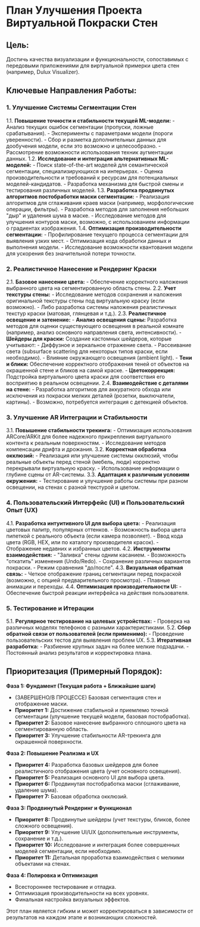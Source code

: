 # План Улучшения Проекта Виртуальной Покраски Стен

## Цель:
Достичь качества визуализации и функциональности, сопоставимых с передовыми приложениями для виртуальной примерки цвета стен (например, Dulux Visualizer).

## Ключевые Направления Работы:

### 1. Улучшение Системы Сегментации Стен
   1.1. **Повышение точности и стабильности текущей ML-модели:**
       - Анализ текущих ошибок сегментации (пропуски, ложные срабатывания).
       - Эксперименты с параметрами модели (пороги уверенности).
       - Сбор и разметка дополнительных данных для дообучения модели, если это возможно и целесообразно.
       - Рассмотрение возможности использования техник аугментации данных.
   1.2. **Исследование и интеграция альтернативных ML-моделей:**
       - Поиск state-of-the-art моделей для семантической сегментации, специализирующихся на интерьерах.
       - Оценка производительности и требований к ресурсам для потенциальных моделей-кандидатов.
       - Разработка механизма для быстрой смены и тестирования различных моделей.
   1.3. **Разработка продвинутых алгоритмов постобработки маски сегментации:**
       - Реализация алгоритмов для сглаживания краев маски (например, морфологические операции, фильтры).
       - Разработка методов для заполнения небольших "дыр" и удаления шума в маске.
       - Исследование методов для улучшения контуров маски, возможно, с использованием информации о градиентах изображения.
   1.4. **Оптимизация производительности сегментации:**
       - Профилирование текущего процесса сегментации для выявления узких мест.
       - Оптимизация кода обработки данных и выполнения модели.
       - Исследование возможности квантования модели для ускорения без значительной потери точности.

### 2. Реалистичное Нанесение и Рендеринг Краски
   2.1. **Базовое нанесение цвета:**
       - Обеспечение корректного наложения выбранного цвета на сегментированную область стены.
   2.2. **Учет текстуры стены:**
       - Исследование методов сохранения и наложения оригинальной текстуры стены под виртуальную краску (если возможно).
       - Либо разработка системы наложения реалистичных текстур краски (матовая, глянцевая и т.д.).
   2.3. **Реалистичное освещение и затенение:**
       - **Анализ освещения сцены:** Разработка методов для оценки существующего освещения в реальной комнате (например, анализ основного направления света, интенсивности).
       - **Шейдеры для краски:** Создание кастомных шейдеров, которые учитывают:
           - Диффузное и зеркальное отражение света.
           - Рассеивание света (subsurface scattering для некоторых типов краски, если необходимо).
           - Влияние окружающего освещения (ambient light).
       - **Тени и блики:** Обеспечение корректного отображения теней от объектов на окрашенной стене и бликов на самой краске.
       - **Цветокоррекция:** Подстройка виртуального цвета краски для соответствия его восприятию в реальном освещении.
   2.4. **Взаимодействие с деталями на стене:**
       - Разработка алгоритмов для аккуратного обхода или исключения из покраски мелких деталей (розетки, выключатели, картины).
       - Возможно, потребуется интеграция с детекцией объектов.

### 3. Улучшение AR Интеграции и Стабильности
   3.1. **Повышение стабильности трекинга:**
       - Оптимизация использования ARCore/ARKit для более надежного прикрепления виртуального контента к реальным поверхностям.
       - Исследование методов компенсации дрифта и дрожания.
   3.2. **Корректная обработка окклюзий:**
       - Реализация или улучшение системы окклюзий, чтобы реальные объекты перед стеной (мебель, люди) корректно перекрывали виртуальную краску.
       - Использование информации о глубине сцены от AR-системы.
   3.3. **Адаптация к различным условиям окружения:**
       - Тестирование и улучшение работы системы при разном освещении, на стенах с разной текстурой и цветом.

### 4. Пользовательский Интерфейс (UI) и Пользовательский Опыт (UX)
   4.1. **Разработка интуитивного UI для выбора цвета:**
       - Реализация цветовых палитр, популярных оттенков.
       - Возможность выбора цвета пипеткой с реального объекта (если камера позволяет).
       - Ввод кода цвета (RGB, HEX, или по каталогу производителя красок).
       - Отображение недавних и избранных цветов.
   4.2. **Инструменты взаимодействия:**
       - "Заливка" стены одним касанием.
       - Возможность "откатить" изменения (Undo/Redo).
       - Сохранение различных вариантов покраски.
       - Режим сравнения "до/после".
   4.3. **Визуальная обратная связь:**
       - Четкое отображение границ сегментации перед покраской (возможно, с опцией предварительного просмотра).
       - Плавные анимации и переходы.
   4.4. **Оптимизация производительности UI:**
       - Обеспечение быстрой реакции интерфейса на действия пользователя.

### 5. Тестирование и Итерации
   5.1. **Регулярное тестирование на целевых устройствах:**
       - Проверка на различных моделях телефонов с разными характеристиками.
   5.2. **Сбор обратной связи от пользователей (если применимо):**
       - Проведение пользовательских тестов для выявления проблем UX.
   5.3. **Итеративная разработка:**
       - Разбиение крупных задач на более мелкие подзадачи.
       - Постоянный анализ результатов и корректировка плана.

## Приоритезация (Примерный Порядок):

**Фаза 1: Фундамент (Текущая работа + Ближайшие шаги)**
- (ЗАВЕРШЕНО/В ПРОЦЕССЕ) Базовая сегментация стен и отображение маски.
- **Приоритет 1:** Достижение стабильной и приемлемо точной сегментации (улучшение текущей модели, базовая постобработка).
- **Приоритет 2:** Базовое нанесение выбранного сплошного цвета на сегментированную область.
- **Приоритет 3:** Улучшение стабильности AR-трекинга для окрашенной поверхности.

**Фаза 2: Повышение Реализма и UX**
- **Приоритет 4:** Разработка базовых шейдеров для более реалистичного отображения цвета (учет основного освещения).
- **Приоритет 5:** Реализация основного UI для выбора цвета.
- **Приоритет 6:** Продвинутая постобработка маски (сглаживание, удаление шума).
- **Приоритет 7:** Базовая обработка окклюзий.

**Фаза 3: Продвинутый Рендеринг и Функционал**
- **Приоритет 8:** Продвинутые шейдеры (учет текстуры, бликов, более сложного освещения).
- **Приоритет 9:** Улучшение UI/UX (дополнительные инструменты, сохранение и т.д.).
- **Приоритет 10:** Исследование и интеграция более совершенных моделей сегментации, если необходимо.
- **Приоритет 11:** Детальная проработка взаимодействия с мелкими объектами на стенах.

**Фаза 4: Полировка и Оптимизация**
- Всестороннее тестирование и отладка.
- Оптимизация производительности на всех уровнях.
- Финальная настройка визуальных эффектов.

Этот план является гибким и может корректироваться в зависимости от результатов на каждом этапе и возникающих сложностей. 